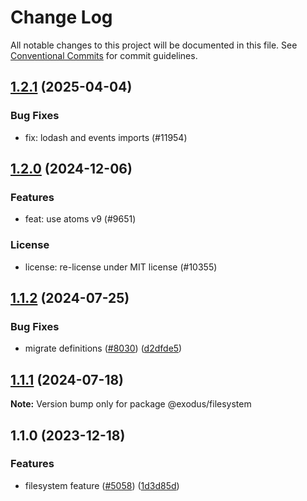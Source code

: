 # Change Log

All notable changes to this project will be documented in this file.
See [Conventional Commits](https://conventionalcommits.org) for commit guidelines.

## [1.2.1](https://github.com/ExodusMovement/exodus-hydra/compare/@exodus/filesystem@1.2.0...@exodus/filesystem@1.2.1) (2025-04-04)

### Bug Fixes

- fix: lodash and events imports (#11954)

## [1.2.0](https://github.com/ExodusMovement/exodus-hydra/compare/@exodus/filesystem@1.1.2...@exodus/filesystem@1.2.0) (2024-12-06)

### Features

- feat: use atoms v9 (#9651)

### License

- license: re-license under MIT license (#10355)

## [1.1.2](https://github.com/ExodusMovement/exodus-hydra/compare/@exodus/filesystem@1.1.1...@exodus/filesystem@1.1.2) (2024-07-25)

### Bug Fixes

- migrate definitions ([#8030](https://github.com/ExodusMovement/exodus-hydra/issues/8030)) ([d2dfde5](https://github.com/ExodusMovement/exodus-hydra/commit/d2dfde55dfa843eb52842f64b3aac3a6f9a59069))

## [1.1.1](https://github.com/ExodusMovement/exodus-hydra/compare/@exodus/filesystem@1.1.0...@exodus/filesystem@1.1.1) (2024-07-18)

**Note:** Version bump only for package @exodus/filesystem

## 1.1.0 (2023-12-18)

### Features

- filesystem feature ([#5058](https://github.com/ExodusMovement/exodus-hydra/issues/5058)) ([1d3d85d](https://github.com/ExodusMovement/exodus-hydra/commit/1d3d85dc2e200954230305a0a6c0e36f35c79db2))
